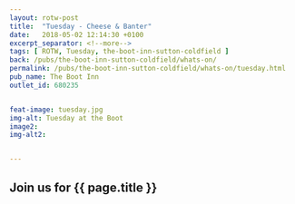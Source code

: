 ```yaml
---
layout: rotw-post
title:  "Tuesday - Cheese & Banter"
date:   2018-05-02 12:14:30 +0100
excerpt_separator: <!--more-->
tags: [ ROTW, Tuesday, the-boot-inn-sutton-coldfield ]
back: /pubs/the-boot-inn-sutton-coldfield/whats-on/
permalink: /pubs/the-boot-inn-sutton-coldfield/whats-on/tuesday.html
pub_name: The Boot Inn
outlet_id: 680235


feat-image: tuesday.jpg
img-alt: Tuesday at the Boot
image2:
img-alt2:


---
```


<h2>Join us for {{ page.title }}</h2>